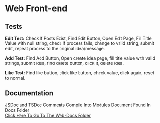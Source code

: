 # Web Front-end

## Tests
<b>Edit Test:</b> Check If Posts Exist, Find Edit Button, Open Edit Page, Fill Title Value with null string, check if process fails, change to valid string, submit edit, repeat process to the original idea/message. 

<b>Add Test:</b>  Find Add Button, Open create idea page, fill title value with valid strings, submit idea, find delete button, click it, delete idea. 

<b>Like Test:</b>  Find like button, click like button, check value, click again, reset to normal. 

## Documentation
JSDoc and TSDoc Comments Compile Into Modules Document Found In Docs Folder  
[Click Here To Go To The Web-Docs Folder](./docs/)